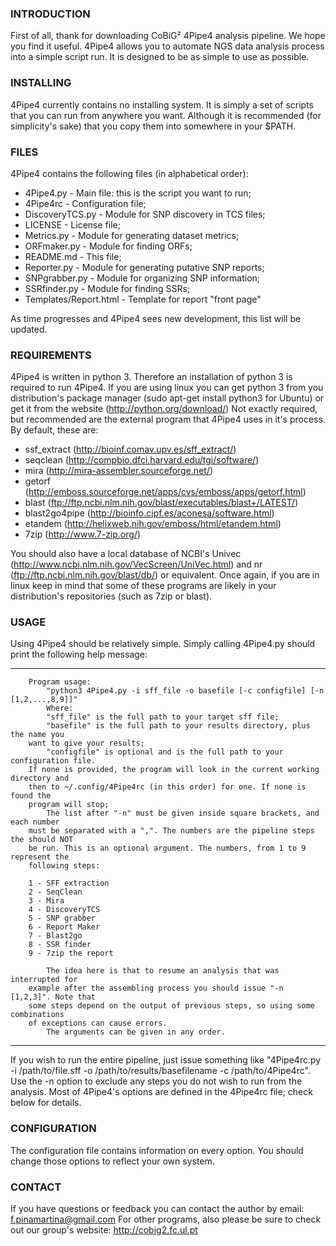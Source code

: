 ### INTRODUCTION

First of all, thank for downloading CoBiG² 4Pipe4 analysis pipeline. We hope you find it useful.
4Pipe4 allows you to automate NGS data analysis process into a simple script run. It is designed to be as simple to use as possible. 

### INSTALLING

4Pipe4 currently contains no installing system. It is simply a set of scripts that you can run from anywhere you want. Although it is recommended (for simplicity's sake) that you copy them into somewhere in your $PATH.

### FILES

4Pipe4 contains the following files (in alphabetical order):

* 4Pipe4.py - Main file: this is the script you want to run;
* 4Pipe4rc - Configuration file;
* DiscoveryTCS.py - Module for SNP discovery in TCS files;
* LICENSE - License file;
* Metrics.py - Module for generating dataset metrics;
* ORFmaker.py - Module for finding ORFs;
* README.md - This file;
* Reporter.py - Module for generating putative SNP reports;
* SNPgrabber.py - Module for organizing SNP information;
* SSRfinder.py - Module for finding SSRs;
* Templates/Report.html - Template for report "front page"

As time progresses and 4Pipe4 sees new development, this list will be updated.

### REQUIREMENTS

4Pipe4 is written in python 3. Therefore an installation of python 3 is required to run 4Pipe4. If you are using linux you can get python 3 from you distribution's package manager (sudo apt-get install python3 for Ubuntu) or get it from the website (http://python.org/download/)
Not exactly required, but recommended are the external program that 4Pipe4 uses in it's process. By default, these are:

* ssf_extract (http://bioinf.comav.upv.es/sff_extract/)
* seqclean (http://compbio.dfci.harvard.edu/tgi/software/)
* mira (http://mira-assembler.sourceforge.net/)
* getorf (http://emboss.sourceforge.net/apps/cvs/emboss/apps/getorf.html)
* blast (ftp://ftp.ncbi.nlm.nih.gov/blast/executables/blast+/LATEST/)
* blast2go4pipe (http://bioinfo.cipf.es/aconesa/software.html)
* etandem (http://helixweb.nih.gov/emboss/html/etandem.html)
* 7zip (http://www.7-zip.org/)

You should also have a local database of NCBI's Univec (http://www.ncbi.nlm.nih.gov/VecScreen/UniVec.html) and nr (ftp://ftp.ncbi.nlm.nih.gov/blast/db/) or equivalent.
Once again, if you are in linux keep in mind that some of these programs are likely in your distribution's repositories (such as 7zip or blast).

### USAGE

Using 4Pipe4 should be relatively simple. Simply calling 4Pipe4.py should print the following help message:

--------------------------------------------
```
    Program usage:
        "python3 4Pipe4.py -i sff_file -o basefile [-c configfile] [-n [1,2,...,8,9]]"
        Where:
        "sff_file" is the full path to your target sff file;
        "basefile" is the full path to your results directory, plus the name you 
    want to give your results;
        "configfile" is optional and is the full path to your configuration file.
    If none is provided, the program will look in the current working directory and 
    then to ~/.config/4Pipe4rc (in this order) for one. If none is found the 
    program will stop;
        The list after "-n" must be given inside square brackets, and each number 
    must be separated with a ",". The numbers are the pipeline steps the should NOT 
    be run. This is an optional argument. The numbers, from 1 to 9 represent the 
    following steps:
    
    1 - SFF extraction
    2 - SeqClean
    3 - Mira
    4 - DiscoveryTCS
    5 - SNP grabber
    6 - Report Maker
    7 - Blast2go
    8 - SSR finder
    9 - 7zip the report
        
        The idea here is that to resume an analysis that was interrupted for 
    example after the assembling process you should issue "-n [1,2,3]". Note that 
    some steps depend on the output of previous steps, so using some combinations 
    of exceptions can cause errors.
        The arguments can be given in any order.
```

--------------------------------------------

If you wish to run the entire pipeline, just issue something like "4Pipe4rc.py -i /path/to/file.sff -o /path/to/results/basefilename -c /path/to/4Pipe4rc".
Use the -n option to exclude any steps you do not wish to run from the analysis.
Most of 4Pipe4's options are defined in the 4Pipe4rc file; check below for details.

### CONFIGURATION

The configuration file contains information on every option. You should change those options to reflect your own system.

### CONTACT

If you have questions or feedback you can contact the author by email: f.pinamartina@gmail.com
For other programs, also please be sure to check out our group's website: http://cobig2.fc.ul.pt
